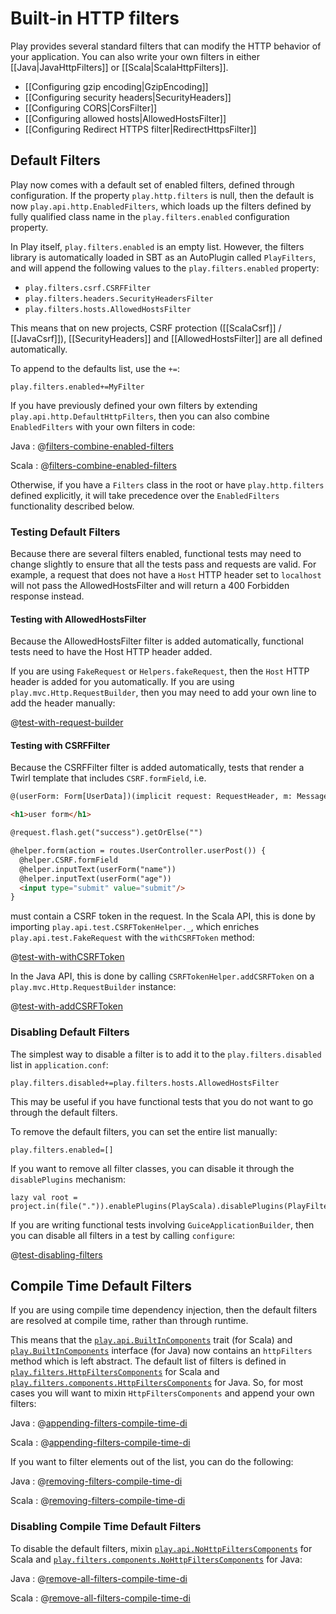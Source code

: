 <!--- Copyright (C) 2009-2017 Lightbend Inc. <https://www.lightbend.com> -->
# Built-in HTTP filters

Play provides several standard filters that can modify the HTTP behavior of your application. You can also write your own filters in either [[Java|JavaHttpFilters]] or [[Scala|ScalaHttpFilters]].

- [[Configuring gzip encoding|GzipEncoding]]
- [[Configuring security headers|SecurityHeaders]]
- [[Configuring CORS|CorsFilter]]
- [[Configuring allowed hosts|AllowedHostsFilter]]
- [[Configuring Redirect HTTPS filter|RedirectHttpsFilter]]

## Default Filters

Play now comes with a default set of enabled filters, defined through configuration.  If the property `play.http.filters` is null, then the default is now `play.api.http.EnabledFilters`, which loads up the filters defined by fully qualified class name in the `play.filters.enabled` configuration property.

In Play itself, `play.filters.enabled` is an empty list.  However, the filters library is automatically loaded in SBT as an AutoPlugin called `PlayFilters`, and will append the following values to the `play.filters.enabled` property:

* `play.filters.csrf.CSRFFilter`
* `play.filters.headers.SecurityHeadersFilter`
* `play.filters.hosts.AllowedHostsFilter`

This means that on new projects, CSRF protection ([[ScalaCsrf]] / [[JavaCsrf]]), [[SecurityHeaders]] and [[AllowedHostsFilter]] are all defined automatically.

To append to the defaults list, use the `+=`:

```
play.filters.enabled+=MyFilter
```

If you have previously defined your own filters by extending `play.api.http.DefaultHttpFilters`, then you can also combine `EnabledFilters` with your own filters in code:

Java
: @[filters-combine-enabled-filters](code/javaguide/detailed/filters/Filters.java)

Scala
: @[filters-combine-enabled-filters](code/scalaguide/detailed/filters/ScalaFilters.scala)

Otherwise, if you have a `Filters` class in the root or have `play.http.filters` defined explicitly, it will take precedence over the `EnabledFilters` functionality described below.

### Testing Default Filters

Because there are several filters enabled, functional tests may need to change slightly to ensure that all the tests pass and requests are valid.  For example, a request that does not have a `Host` HTTP header set to `localhost` will not pass the AllowedHostsFilter and will return a 400 Forbidden response instead.

#### Testing with AllowedHostsFilter

Because the AllowedHostsFilter filter is added automatically, functional tests need to have the Host HTTP header added.

If you are using `FakeRequest` or `Helpers.fakeRequest`, then the `Host` HTTP header is added for you automatically.  If you are using `play.mvc.Http.RequestBuilder`, then you may need to add your own line to add the header manually:

@[test-with-request-builder](code/javaguide/detailed/filters/FiltersTest.java)

#### Testing with CSRFFilter

Because the CSRFFilter filter is added automatically, tests that render a Twirl template that includes `CSRF.formField`, i.e.

```html
@(userForm: Form[UserData])(implicit request: RequestHeader, m: Messages)

<h1>user form</h1>

@request.flash.get("success").getOrElse("")

@helper.form(action = routes.UserController.userPost()) {
  @helper.CSRF.formField
  @helper.inputText(userForm("name"))
  @helper.inputText(userForm("age"))
  <input type="submit" value="submit"/>
}
```

must contain a CSRF token in the request.  In the Scala API, this is done by importing `play.api.test.CSRFTokenHelper._`, which enriches `play.api.test.FakeRequest` with the `withCSRFToken` method:

@[test-with-withCSRFToken](code/scalaguide/detailed/filters/UserControllerSpec.scala)

In the Java API, this is done by calling `CSRFTokenHelper.addCSRFToken` on a `play.mvc.Http.RequestBuilder` instance:

@[test-with-addCSRFToken](code/javaguide/detailed/filters/FiltersTest.java)

### Disabling Default Filters

The simplest way to disable a filter is to add it to the `play.filters.disabled` list in `application.conf`:

```
play.filters.disabled+=play.filters.hosts.AllowedHostsFilter
```

This may be useful if you have functional tests that you do not want to go through the default filters.

To remove the default filters, you can set the entire list manually:

```
play.filters.enabled=[]
```

If you want to remove all filter classes, you can disable it through the `disablePlugins` mechanism:

```
lazy val root = project.in(file(".")).enablePlugins(PlayScala).disablePlugins(PlayFilters)
```

If you are writing functional tests involving `GuiceApplicationBuilder`, then you can disable all filters in a test by calling `configure`:

@[test-disabling-filters](code/scalaguide/detailed/filters/UserControllerSpec.scala)

## Compile Time Default Filters

If you are using compile time dependency injection, then the default filters are resolved at compile time, rather than through runtime.

This means that the [`play.api.BuiltInComponents`](api/scala/play/api/BuiltInComponents.html) trait (for Scala) and [`play.BuiltInComponents`](api/java/play/BuiltInComponents.html) interface (for Java) now contains an `httpFilters` method which is left abstract. The default list of filters is defined in [`play.filters.HttpFiltersComponents`](api/scala/play.filters/HttpFiltersComponents.html) for Scala and [`play.filters.components.HttpFiltersComponents`](api/java/play/filters/components/HttpFiltersComponents.html) for Java. So, for most cases you will want to mixin `HttpFiltersComponents` and append your own filters:

Java
: @[appending-filters-compile-time-di](code/javaguide/detailed/filters/AddHttpFiltersComponents.java)

Scala
: @[appending-filters-compile-time-di](code/scalaguide/detailed/filters/FiltersComponents.scala)

If you want to filter elements out of the list, you can do the following:

Java
: @[removing-filters-compile-time-di](code/javaguide/detailed/filters/RemoveHttpFilterComponents.java)

Scala
: @[removing-filters-compile-time-di](code/scalaguide/detailed/filters/FiltersComponents.scala)

### Disabling Compile Time Default Filters

To disable the default filters, mixin [`play.api.NoHttpFiltersComponents`](api/scala/play/api/NoHttpFiltersComponents.html) for Scala and [`play.filters.components.NoHttpFiltersComponents`](api/java/play/filters/components/NoHttpFiltersComponents.html) for Java:

Java
: @[remove-all-filters-compile-time-di](code/javaguide/detailed/filters/RemoveAllHttpFiltersComponents.java)

Scala
: @[remove-all-filters-compile-time-di](code/scalaguide/detailed/filters/FiltersComponents.scala)